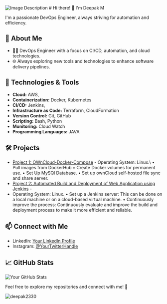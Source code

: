 <img src="Neon Futuristic Gaming Youtube Banner.png" alt="Image Description"   align="centre">
<!-- Header Section -->
# Hi there! 👋 I'm Deepak M

I'm a passionate DevOps Engineer, always striving for automation and efficiency.

<!-- Introduction Section -->
## 🚀 About Me
- 👨‍💻 DevOps Engineer with a focus on CI/CD, automation, and cloud technologies.
- 🌐 Always exploring new tools and technologies to enhance software delivery pipelines.

<!-- Technologies Section -->
## 🔧 Technologies & Tools
- **Cloud:** AWS, 
- **Containerization:** Docker, Kubernetes
- **CI/CD:** Jenkins, 
- **Infrastructure as Code:** Terraform, CloudFormation
- **Version Control:** Git, GitHub
- **Scripting:** Bash, Python
- **Monitoring:** Cloud Watch
- **Programming Languages:** JAVA 

<!-- Projects Section -->
## 🛠️ Projects
- [Project 1: OWnCloud-Docker-Compose](#) -
Operating System: Linux.\\
• Pull images from DockerHub
• Create Docker volumes for permanent use.
• Set Up MySQl Database.
• Set up ownCloud self-hosted file sync and share server.
- [Project 2: Automated Build and Deployment of Web Application using Jenkins](#) -
- Operating System: Linux.
• Set up a Jenkins server: This can be done on a local machine or on a cloud-based virtual machine.
• Continuously improve the process: Continuously evaluate and improve the build and deployment process to
make it more efficient and reliable.


<!-- Connect Section -->
## 📫 Connect with Me
- LinkedIn: [Your LinkedIn Profile](https://www.linkedin.com/in/deepak-m-9370261b4)
- Instagram: [@YourTwitterHandle](https://www.instagram.com/mr__deepak__m/)

<!-- Footer Section -->
## 📈 GitHub Stats
![Your GitHub Stats](https://github-readme-stats.vercel.app/api?username=yourusername&show_icons=true&theme=radical)

<!-- Footer Message -->
Feel free to explore my repositories and connect with me! 🌟

<p><img align="center" src="https://github-readme-stats.vercel.app/api/top-langs?username=deepak2330&show_icons=true&locale=en&layout=compact" alt="deepak2330" /></p>
